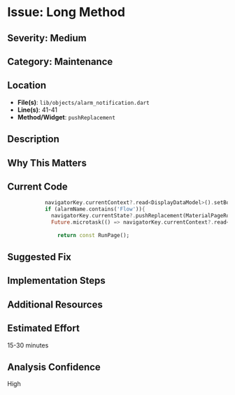 # Issue: Long Method

## Severity: Medium

## Category: Maintenance

## Location
- **File(s)**: `lib/objects/alarm_notification.dart`
- **Line(s)**: 41-41
- **Method/Widget**: `pushReplacement`

## Description


## Why This Matters


## Current Code
```dart
            navigatorKey.currentContext?.read<DisplayDataModel>().setBottomNavSelectedItem(0);
            if (alarmName.contains('Flow')){
              navigatorKey.currentState?.pushReplacement(MaterialPageRoute(builder: (context) {
              Future.microtask(() => navigatorKey.currentContext?.read<SystemIdx>().set(1)  );
             
                return const RunPage();
```

## Suggested Fix


## Implementation Steps


## Additional Resources


## Estimated Effort
15-30 minutes

## Analysis Confidence
High
